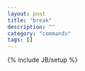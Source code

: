 ```yaml
---
layout: post
title: "break"
description: ""
category: "commands"
tags: []
---
```

{% include JB/setup %}


